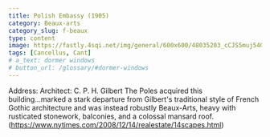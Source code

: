 ```yaml
---
title: Polish Embassy (1905)
category: Beaux-arts
category_slug: f-beaux
type: content
image: https://fastly.4sqi.net/img/general/600x600/48035203_cCJS5muj54GSmJkttgAc2MJAZVnEGY3tlcMDUVFAH3w.jpg
tags: [Cancellus, Cant]
# a_text: dormer windows
# button_url: /glossary/#dormer-windows
---
```


Address:
Architect: C. P. H. Gilbert
The Poles acquired this building...marked a stark departure from Gilbert's traditional style of French Gothic architecture and was instead robustly Beaux-Arts, heavy with rusticated stonework, balconies, and a colossal mansard roof. (https://www.nytimes.com/2008/12/14/realestate/14scapes.html) 
